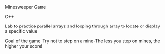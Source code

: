 Minesweeper Game

C++

Lab to practice parallel arrays and looping through array to locate or display a specific value

Goal of the game: Try not to step on a mine-The less you step on mines, the higher your score!

